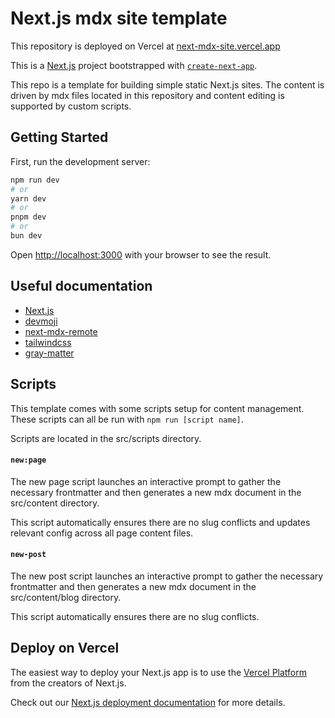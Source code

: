 # Next.js mdx site template

This repository is deployed on Vercel at [next-mdx-site.vercel.app](https://next-mdx-site.vercel.app)

This is a [Next.js](https://nextjs.org/) project bootstrapped with [`create-next-app`](https://github.com/vercel/next.js/tree/canary/packages/create-next-app).

This repo is a template for building simple static Next.js sites. The content is driven by mdx files located in this repository and content editing is supported by custom scripts.

## Getting Started

First, run the development server:

```bash
npm run dev
# or
yarn dev
# or
pnpm dev
# or
bun dev
```

Open [http://localhost:3000](http://localhost:3000) with your browser to see the result.

## Useful documentation

- [Next.js](https://nextjs.org/docs)
- [devmoji](https://github.com/folke/devmoji)
- [next-mdx-remote](https://github.com/hashicorp/next-mdx-remote)
- [tailwindcss](https://tailwindcss.com/docs/installation)
- [gray-matter](https://github.com/jonschlinkert/gray-matter)

## Scripts

This template comes with some scripts setup for content management. These scripts can all be run with `npm run [script name]`.

Scripts are located in the src/scripts directory.

#### `new:page`

The new page script launches an interactive prompt to gather the necessary frontmatter and then generates a new mdx document in the src/content directory.

This script automatically ensures there are no slug conflicts and updates relevant config across all page content files.

#### `new-post`

The new post script launches an interactive prompt to gather the necessary frontmatter and then generates a new mdx document in the src/content/blog directory.

This script automatically ensures there are no slug conflicts.

## Deploy on Vercel

The easiest way to deploy your Next.js app is to use the [Vercel Platform](https://vercel.com/new?utm_medium=default-template&filter=next.js&utm_source=create-next-app&utm_campaign=create-next-app-readme) from the creators of Next.js.

Check out our [Next.js deployment documentation](https://nextjs.org/docs/deployment) for more details.
